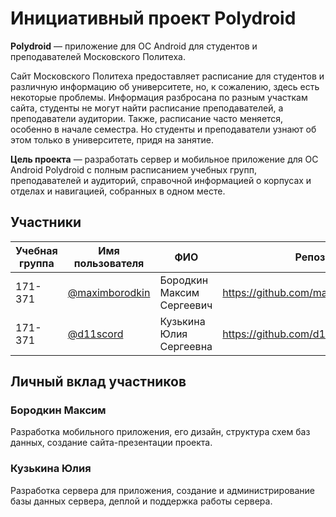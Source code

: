 # Инициативный проект Polydroid
**Polydroid** — приложение для ОС Android для студентов и преподавателей Московского Политеха.

Сайт Московского Политеха предоставляет расписание для студентов и различную информацию об университете, но, к сожалению, здесь есть некоторые проблемы. Информация разбросана по разным участкам сайта, студенты не могут найти расписание преподавателей, а преподаватели аудитории. Также, расписание часто меняется, особенно в начале семестра. Но студенты и преподаватели узнают об этом только в университете, придя на занятие.
 
**Цель проекта** — разработать сервер и мобильное приложение для ОС Android Polydroid с полным расписанием учебных групп, преподавателей и аудиторий, справочной информацией о корпусах и отделах и навигацией, собранных в одном месте.
 
## Участники
 
| Учебная группа | Имя пользователя | ФИО | Репозиторий|
|---|---|---|---|
| 171-371 | [@maximborodkin](https://github.com/maximborodkin) | Бородкин Максим Сергеевич | https://github.com/maximborodkin/Polydroid |
| 171-371 | [@d11scord](https://github.com/d11scord) | Кузькина Юлия Сергеевна | https://github.com/d11scord/polydroid-api |
 
## Личный вклад участников
 
### Бородкин Максим
Разработка мобильного приложения, его дизайн, структура схем баз данных, создание сайта-презентации проекта.
 
### Кузькина Юлия
Разработка сервера для приложения, создание и администрирование базы данных сервера, деплой и поддержка работы сервера. 
